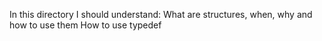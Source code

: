 In this directory I should understand:
What are structures, when, why and how to use them
How to use typedef
